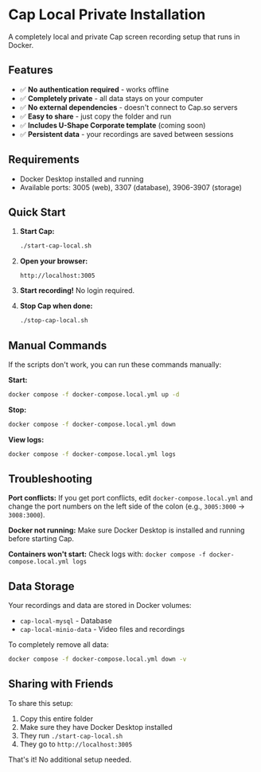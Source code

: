 # Cap Local Private Installation

A completely local and private Cap screen recording setup that runs in Docker.

## Features

- ✅ **No authentication required** - works offline
- ✅ **Completely private** - all data stays on your computer  
- ✅ **No external dependencies** - doesn't connect to Cap.so servers
- ✅ **Easy to share** - just copy the folder and run
- ✅ **Includes U-Shape Corporate template** (coming soon)
- ✅ **Persistent data** - your recordings are saved between sessions

## Requirements

- Docker Desktop installed and running
- Available ports: 3005 (web), 3307 (database), 3906-3907 (storage)

## Quick Start

1. **Start Cap:**
   ```bash
   ./start-cap-local.sh
   ```

2. **Open your browser:**
   ```
   http://localhost:3005
   ```

3. **Start recording!** No login required.

4. **Stop Cap when done:**
   ```bash
   ./stop-cap-local.sh
   ```

## Manual Commands

If the scripts don't work, you can run these commands manually:

**Start:**
```bash
docker compose -f docker-compose.local.yml up -d
```

**Stop:**
```bash
docker compose -f docker-compose.local.yml down
```

**View logs:**
```bash
docker compose -f docker-compose.local.yml logs
```

## Troubleshooting

**Port conflicts:**
If you get port conflicts, edit `docker-compose.local.yml` and change the port numbers on the left side of the colon (e.g., `3005:3000` → `3008:3000`).

**Docker not running:**
Make sure Docker Desktop is installed and running before starting Cap.

**Containers won't start:**
Check logs with: `docker compose -f docker-compose.local.yml logs`

## Data Storage

Your recordings and data are stored in Docker volumes:
- `cap-local-mysql` - Database
- `cap-local-minio-data` - Video files and recordings

To completely remove all data:
```bash
docker compose -f docker-compose.local.yml down -v
```

## Sharing with Friends

To share this setup:
1. Copy this entire folder
2. Make sure they have Docker Desktop installed
3. They run `./start-cap-local.sh`
4. They go to `http://localhost:3005`

That's it! No additional setup needed.